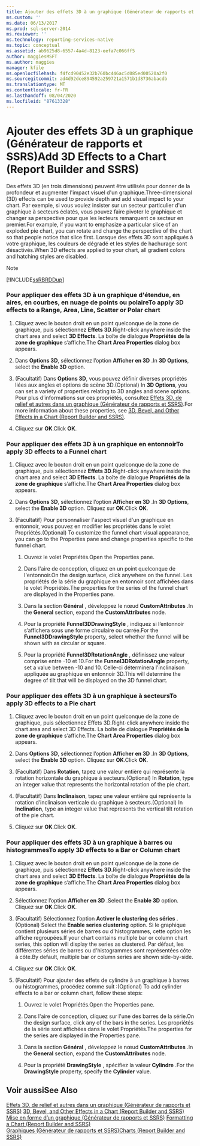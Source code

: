 ```yaml
---
title: Ajouter des effets 3D à un graphique (Générateur de rapports et SSRS) | Microsoft Docs
ms.custom: ''
ms.date: 06/13/2017
ms.prod: sql-server-2014
ms.reviewer: ''
ms.technology: reporting-services-native
ms.topic: conceptual
ms.assetid: ab9625d8-6557-4a4d-8123-eefa7c066ff5
author: maggiesMSFT
ms.author: maggies
manager: kfile
ms.openlocfilehash: f4fcd90452e32b760bc446ac5d085ed00520a2f0
ms.sourcegitcommit: ad4d92dce894592a259721a1571b1d8736abacdb
ms.translationtype: MT
ms.contentlocale: fr-FR
ms.lasthandoff: 08/04/2020
ms.locfileid: "87613328"
---
```

# <a name="add-3d-effects-to-a-chart-report-builder-and-ssrs"></a><span data-ttu-id="2263b-102">Ajouter des effets 3D à un graphique (Générateur de rapports et SSRS)</span><span class="sxs-lookup"><span data-stu-id="2263b-102">Add 3D Effects to a Chart (Report Builder and SSRS)</span></span>
  <span data-ttu-id="2263b-103">Des effets 3D (en trois dimensions) peuvent être utilisés pour donner de la profondeur et augmenter l'impact visuel d'un graphique.</span><span class="sxs-lookup"><span data-stu-id="2263b-103">Three-dimensional (3D) effects can be used to provide depth and add visual impact to your chart.</span></span> <span data-ttu-id="2263b-104">Par exemple, si vous voulez insister sur un secteur particulier d'un graphique à secteurs éclatés, vous pouvez faire pivoter le graphique et changer sa perspective pour que les lecteurs remarquent ce secteur en premier.</span><span class="sxs-lookup"><span data-stu-id="2263b-104">For example, if you want to emphasize a particular slice of an exploded pie chart, you can rotate and change the perspective of the chart so that people notice that slice first.</span></span> <span data-ttu-id="2263b-105">Lorsque des effets 3D sont appliqués à votre graphique, les couleurs de dégradé et les styles de hachurage sont désactivés.</span><span class="sxs-lookup"><span data-stu-id="2263b-105">When 3D effects are applied to your chart, all gradient colors and hatching styles are disabled.</span></span>  
  
> [!NOTE]  
>  [!INCLUDE[ssRBRDDup](../../includes/ssrbrddup-md.md)]  
  
### <a name="to-apply-3d-effects-to-a-range-area-line-scatter-or-polar-chart"></a><span data-ttu-id="2263b-106">Pour appliquer des effets 3D à un graphique d'étendue, en aires, en courbes, en nuage de points ou polaire</span><span class="sxs-lookup"><span data-stu-id="2263b-106">To apply 3D effects to a Range, Area, Line, Scatter or Polar chart</span></span>  
  
1.  <span data-ttu-id="2263b-107">Cliquez avec le bouton droit en un point quelconque de la zone de graphique, puis sélectionnez **Effets 3D**.</span><span class="sxs-lookup"><span data-stu-id="2263b-107">Right-click anywhere inside the chart area and select **3D Effects**.</span></span> <span data-ttu-id="2263b-108">La boîte de dialogue **Propriétés de la zone de graphique** s’affiche.</span><span class="sxs-lookup"><span data-stu-id="2263b-108">The **Chart Area Properties** dialog box appears.</span></span>  
  
2.  <span data-ttu-id="2263b-109">Dans **Options 3D**, sélectionnez l’option **Afficher en 3D** .</span><span class="sxs-lookup"><span data-stu-id="2263b-109">In **3D Options**, select the **Enable 3D** option.</span></span>  
  
3.  <span data-ttu-id="2263b-110">(Facultatif) Dans **Options 3D**, vous pouvez définir diverses propriétés liées aux angles et options de scène 3D.</span><span class="sxs-lookup"><span data-stu-id="2263b-110">(Optional) In **3D Options**, you can set a variety of properties relating to 3D angles and scene options.</span></span> <span data-ttu-id="2263b-111">Pour plus d’informations sur ces propriétés, consultez [Effets 3D, de relief et autres dans un graphique &#40;Générateur de rapports et SSRS&#41;](chart-effects-3d-bevel-and-other-report-builder.md).</span><span class="sxs-lookup"><span data-stu-id="2263b-111">For more information about these properties, see [3D, Bevel, and Other Effects in a Chart &#40;Report Builder and SSRS&#41;](chart-effects-3d-bevel-and-other-report-builder.md).</span></span>  
  
4.  <span data-ttu-id="2263b-112">Cliquez sur **OK**.</span><span class="sxs-lookup"><span data-stu-id="2263b-112">Click **OK**.</span></span>  
  
### <a name="to-apply-3d-effects-to-a-funnel-chart"></a><span data-ttu-id="2263b-113">Pour appliquer des effets 3D à un graphique en entonnoir</span><span class="sxs-lookup"><span data-stu-id="2263b-113">To apply 3D effects to a Funnel chart</span></span>  
  
1.  <span data-ttu-id="2263b-114">Cliquez avec le bouton droit en un point quelconque de la zone de graphique, puis sélectionnez **Effets 3D**.</span><span class="sxs-lookup"><span data-stu-id="2263b-114">Right-click anywhere inside the chart area and select **3D Effects**.</span></span> <span data-ttu-id="2263b-115">La boîte de dialogue **Propriétés de la zone de graphique** s’affiche.</span><span class="sxs-lookup"><span data-stu-id="2263b-115">The **Chart Area Properties** dialog box appears.</span></span>  
  
2.  <span data-ttu-id="2263b-116">Dans **Options 3D**, sélectionnez l’option **Afficher en 3D** .</span><span class="sxs-lookup"><span data-stu-id="2263b-116">In **3D Options**, select the **Enable 3D** option.</span></span> <span data-ttu-id="2263b-117">Cliquez sur **OK**.</span><span class="sxs-lookup"><span data-stu-id="2263b-117">Click **OK**.</span></span>  
  
3.  <span data-ttu-id="2263b-118">(Facultatif) Pour personnaliser l'aspect visuel d'un graphique en entonnoir, vous pouvez en modifier les propriétés dans le volet Propriétés.</span><span class="sxs-lookup"><span data-stu-id="2263b-118">(Optional) To customize the funnel chart visual appearance, you can go to the Properties pane and change properties specific to the funnel chart.</span></span>  
  
    1.  <span data-ttu-id="2263b-119">Ouvrez le volet Propriétés.</span><span class="sxs-lookup"><span data-stu-id="2263b-119">Open the Properties pane.</span></span>  
  
    2.  <span data-ttu-id="2263b-120">Dans l'aire de conception, cliquez en un point quelconque de l'entonnoir.</span><span class="sxs-lookup"><span data-stu-id="2263b-120">On the design surface, click anywhere on the funnel.</span></span> <span data-ttu-id="2263b-121">Les propriétés de la série du graphique en entonnoir sont affichées dans le volet Propriétés.</span><span class="sxs-lookup"><span data-stu-id="2263b-121">The properties for the series of the funnel chart are displayed in the Properties pane.</span></span>  
  
    3.  <span data-ttu-id="2263b-122">Dans la section **Général** , développez le nœud **CustomAttributes** .</span><span class="sxs-lookup"><span data-stu-id="2263b-122">In the **General** section, expand the **CustomAttributes** node.</span></span>  
  
    4.  <span data-ttu-id="2263b-123">Pour la propriété **Funnel3DDrawingStyle** , indiquez si l’entonnoir s’affichera sous une forme circulaire ou carrée.</span><span class="sxs-lookup"><span data-stu-id="2263b-123">For the **Funnel3DDrawingStyle** property, select whether the funnel will be shown with as circular or square.</span></span>  
  
    5.  <span data-ttu-id="2263b-124">Pour la propriété **Funnel3DRotationAngle** , définissez une valeur comprise entre -10 et 10.</span><span class="sxs-lookup"><span data-stu-id="2263b-124">For the **Funnel3DRotationAngle** property, set a value between -10 and 10.</span></span> <span data-ttu-id="2263b-125">Celle-ci déterminera l'inclinaison appliquée au graphique en entonnoir 3D.</span><span class="sxs-lookup"><span data-stu-id="2263b-125">This will determine the degree of tilt that will be displayed on the 3D funnel chart.</span></span>  
  
### <a name="to-apply-3d-effects-to-a-pie-chart"></a><span data-ttu-id="2263b-126">Pour appliquer des effets 3D à un graphique à secteurs</span><span class="sxs-lookup"><span data-stu-id="2263b-126">To apply 3D effects to a Pie chart</span></span>  
  
1.  <span data-ttu-id="2263b-127">Cliquez avec le bouton droit en un point quelconque de la zone de graphique, puis sélectionnez Effets 3D.</span><span class="sxs-lookup"><span data-stu-id="2263b-127">Right-click anywhere inside the chart area and select 3D Effects.</span></span> <span data-ttu-id="2263b-128">La boîte de dialogue **Propriétés de la zone de graphique** s’affiche.</span><span class="sxs-lookup"><span data-stu-id="2263b-128">The **Chart Area Properties** dialog box appears.</span></span>  
  
2.  <span data-ttu-id="2263b-129">Dans **Options 3D**, sélectionnez l’option **Afficher en 3D** .</span><span class="sxs-lookup"><span data-stu-id="2263b-129">In **3D Options**, select the **Enable 3D** option.</span></span> <span data-ttu-id="2263b-130">Cliquez sur **OK**.</span><span class="sxs-lookup"><span data-stu-id="2263b-130">Click **OK**.</span></span>  
  
3.  <span data-ttu-id="2263b-131">(Facultatif) Dans **Rotation**, tapez une valeur entière qui représente la rotation horizontale du graphique à secteurs.</span><span class="sxs-lookup"><span data-stu-id="2263b-131">(Optional) In **Rotation**, type an integer value that represents the horizontal rotation of the pie chart.</span></span>  
  
4.  <span data-ttu-id="2263b-132">(Facultatif) Dans **Inclinaison**, tapez une valeur entière qui représente la rotation d’inclinaison verticale du graphique à secteurs.</span><span class="sxs-lookup"><span data-stu-id="2263b-132">(Optional) In **Inclination**, type an integer value that represents the vertical tilt rotation of the pie chart.</span></span>  
  
5.  <span data-ttu-id="2263b-133">Cliquez sur **OK**.</span><span class="sxs-lookup"><span data-stu-id="2263b-133">Click **OK**.</span></span>  
  
### <a name="to-apply-3d-effects-to-a-bar-or-column-chart"></a><span data-ttu-id="2263b-134">Pour appliquer des effets 3D à un graphique à barres ou histogrammes</span><span class="sxs-lookup"><span data-stu-id="2263b-134">To apply 3D effects to a Bar or Column chart</span></span>  
  
1.  <span data-ttu-id="2263b-135">Cliquez avec le bouton droit en un point quelconque de la zone de graphique, puis sélectionnez **Effets 3D**.</span><span class="sxs-lookup"><span data-stu-id="2263b-135">Right-click anywhere inside the chart area and select **3D Effects**.</span></span> <span data-ttu-id="2263b-136">La boîte de dialogue **Propriétés de la zone de graphique** s’affiche.</span><span class="sxs-lookup"><span data-stu-id="2263b-136">The **Chart Area Properties** dialog box appears.</span></span>  
  
2.  <span data-ttu-id="2263b-137">Sélectionnez l’option **Afficher en 3D** .</span><span class="sxs-lookup"><span data-stu-id="2263b-137">Select the **Enable 3D** option.</span></span> <span data-ttu-id="2263b-138">Cliquez sur **OK**.</span><span class="sxs-lookup"><span data-stu-id="2263b-138">Click **OK**.</span></span>  
  
3.  <span data-ttu-id="2263b-139">(Facultatif) Sélectionnez l’option **Activer le clustering des séries** .</span><span class="sxs-lookup"><span data-stu-id="2263b-139">(Optional) Select the **Enable series clustering** option.</span></span> <span data-ttu-id="2263b-140">Si le graphique contient plusieurs séries de barres ou d'histogrammes, cette option les affiche regroupées.</span><span class="sxs-lookup"><span data-stu-id="2263b-140">If your chart contains multiple bar or column chart series, this option will display the series as clustered.</span></span> <span data-ttu-id="2263b-141">Par défaut, les différentes séries de barres ou d'histogrammes sont représentées côte à côte.</span><span class="sxs-lookup"><span data-stu-id="2263b-141">By default, multiple bar or column series are shown side-by-side.</span></span>  
  
4.  <span data-ttu-id="2263b-142">Cliquez sur **OK**.</span><span class="sxs-lookup"><span data-stu-id="2263b-142">Click **OK**.</span></span>  
  
5.  <span data-ttu-id="2263b-143">(Facultatif) Pour ajouter des effets de cylindre à un graphique à barres ou histogrammes, procédez comme suit :</span><span class="sxs-lookup"><span data-stu-id="2263b-143">(Optional) To add cylinder effects to a bar or column chart, follow these steps:</span></span>  
  
    1.  <span data-ttu-id="2263b-144">Ouvrez le volet Propriétés.</span><span class="sxs-lookup"><span data-stu-id="2263b-144">Open the Properties pane.</span></span>  
  
    2.  <span data-ttu-id="2263b-145">Dans l'aire de conception, cliquez sur l'une des barres de la série.</span><span class="sxs-lookup"><span data-stu-id="2263b-145">On the design surface, click any of the bars in the series.</span></span> <span data-ttu-id="2263b-146">Les propriétés de la série sont affichées dans le volet Propriétés.</span><span class="sxs-lookup"><span data-stu-id="2263b-146">The properties for the series are displayed in the Properties pane.</span></span>  
  
    3.  <span data-ttu-id="2263b-147">Dans la section **Général** , développez le nœud **CustomAttributes** .</span><span class="sxs-lookup"><span data-stu-id="2263b-147">In the **General** section, expand the **CustomAttributes** node.</span></span>  
  
    4.  <span data-ttu-id="2263b-148">Pour la propriété **DrawingStyle** , spécifiez la valeur **Cylindre** .</span><span class="sxs-lookup"><span data-stu-id="2263b-148">For the **DrawingStyle** property, specify the **Cylinder** value.</span></span>  
  
## <a name="see-also"></a><span data-ttu-id="2263b-149">Voir aussi</span><span class="sxs-lookup"><span data-stu-id="2263b-149">See Also</span></span>  
 <span data-ttu-id="2263b-150">[Effets 3D, de relief et autres dans un graphique &#40;Générateur de rapports et SSRS&#41;](chart-effects-3d-bevel-and-other-report-builder.md) </span><span class="sxs-lookup"><span data-stu-id="2263b-150">[3D, Bevel, and Other Effects in a Chart &#40;Report Builder and SSRS&#41;](chart-effects-3d-bevel-and-other-report-builder.md) </span></span>  
 <span data-ttu-id="2263b-151">[Mise en forme d’un graphique &#40;Générateur de rapports et SSRS&#41;](formatting-a-chart-report-builder-and-ssrs.md) </span><span class="sxs-lookup"><span data-stu-id="2263b-151">[Formatting a Chart &#40;Report Builder and SSRS&#41;](formatting-a-chart-report-builder-and-ssrs.md) </span></span>  
 [<span data-ttu-id="2263b-152">Graphiques (Générateur de rapports et SSRS)</span><span class="sxs-lookup"><span data-stu-id="2263b-152">Charts &#40;Report Builder and SSRS&#41;</span></span>](charts-report-builder-and-ssrs.md)  
  
  
